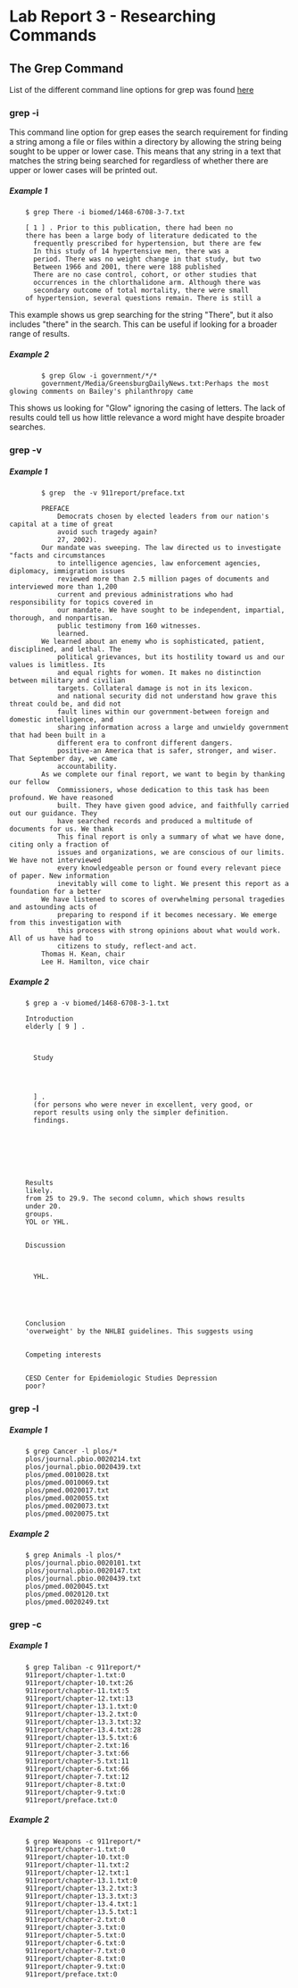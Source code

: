 # **Lab Report 3 - Researching Commands**

## The Grep Command

List of the different command line options for grep was found [here](https://en.wikibooks.org/wiki/Grep)

### grep -i

This command line option for grep eases the search requirement for finding a string among a file or files within a directory by allowing the string being sought to be upper or lower case. This means that any string in a text that matches the string being searched for regardless of whether there are upper or lower cases will be printed out. 

##### Example 1

        $ grep There -i biomed/1468-6708-3-7.txt
        
        [ 1 ] . Prior to this publication, there had been no
        there has been a large body of literature dedicated to the
          frequently prescribed for hypertension, but there are few
          In this study of 14 hypertensive men, there was a
          period. There was no weight change in that study, but two
          Between 1966 and 2001, there were 188 published
          There are no case control, cohort, or other studies that
          occurrences in the chlorthalidone arm. Although there was
          secondary outcome of total mortality, there were small
        of hypertension, several questions remain. There is still a
        
This example shows us grep searching for the string "There", but it also includes "there" in the search. This can be useful if looking for a broader range of results. 
        
##### Example 2
            
            $ grep Glow -i government/*/*
            government/Media/GreensburgDailyNews.txt:Perhaps the most glowing comments on Bailey's philanthropy came
            
This shows us looking for "Glow" ignoring the casing of letters. The lack of results could tell us how little relevance a word might have despite broader searches. 
            
### grep -v

##### Example 1


            $ grep  the -v 911report/preface.txt
            
            PREFACE
                Democrats chosen by elected leaders from our nation's capital at a time of great
                avoid such tragedy again?
                27, 2002).
            Our mandate was sweeping. The law directed us to investigate "facts and circumstances
                to intelligence agencies, law enforcement agencies, diplomacy, immigration issues
                reviewed more than 2.5 million pages of documents and interviewed more than 1,200
                current and previous administrations who had responsibility for topics covered in
                our mandate. We have sought to be independent, impartial, thorough, and nonpartisan.
                public testimony from 160 witnesses.
                learned.
            We learned about an enemy who is sophisticated, patient, disciplined, and lethal. The
                political grievances, but its hostility toward us and our values is limitless. Its
                and equal rights for women. It makes no distinction between military and civilian
                targets. Collateral damage is not in its lexicon.
                and national security did not understand how grave this threat could be, and did not
                fault lines within our government-between foreign and domestic intelligence, and
                sharing information across a large and unwieldy government that had been built in a
                different era to confront different dangers.
                positive-an America that is safer, stronger, and wiser. That September day, we came
                accountability.
            As we complete our final report, we want to begin by thanking our fellow
                Commissioners, whose dedication to this task has been profound. We have reasoned
                built. They have given good advice, and faithfully carried out our guidance. They
                have searched records and produced a multitude of documents for us. We thank
                This final report is only a summary of what we have done, citing only a fraction of
                issues and organizations, we are conscious of our limits. We have not interviewed
                every knowledgeable person or found every relevant piece of paper. New information
                inevitably will come to light. We present this report as a foundation for a better
            We have listened to scores of overwhelming personal tragedies and astounding acts of
                preparing to respond if it becomes necessary. We emerge from this investigation with
                this process with strong opinions about what would work. All of us have had to
                citizens to study, reflect-and act.
            Thomas H. Kean, chair
            Lee H. Hamilton, vice chair


##### Example 2

        $ grep a -v biomed/1468-6708-3-1.txt
        
        Introduction
        elderly [ 9 ] .


        
          Study




          ] .
          (for persons who were never in excellent, very good, or
          report results using only the simpler definition.
          findings.







        Results
        likely.
        from 25 to 29.9. The second column, which shows results
        under 20.
        groups.
        YOL or YHL.


        Discussion



          YHL.





        Conclusion
        'overweight' by the NHLBI guidelines. This suggests using


        Competing interests


        CESD Center for Epidemiologic Studies Depression
        poor?


### grep -l

##### Example 1
        
        $ grep Cancer -l plos/*
        plos/journal.pbio.0020214.txt
        plos/journal.pbio.0020439.txt
        plos/pmed.0010028.txt
        plos/pmed.0010069.txt
        plos/pmed.0020017.txt
        plos/pmed.0020055.txt
        plos/pmed.0020073.txt
        plos/pmed.0020075.txt
        
##### Example 2

        $ grep Animals -l plos/*
        plos/journal.pbio.0020101.txt
        plos/journal.pbio.0020147.txt
        plos/journal.pbio.0020439.txt
        plos/pmed.0020045.txt
        plos/pmed.0020120.txt
        plos/pmed.0020249.txt

### grep -c

##### Example 1

        $ grep Taliban -c 911report/*
        911report/chapter-1.txt:0
        911report/chapter-10.txt:26
        911report/chapter-11.txt:5
        911report/chapter-12.txt:13
        911report/chapter-13.1.txt:0
        911report/chapter-13.2.txt:0
        911report/chapter-13.3.txt:32
        911report/chapter-13.4.txt:28
        911report/chapter-13.5.txt:6
        911report/chapter-2.txt:16
        911report/chapter-3.txt:66
        911report/chapter-5.txt:11
        911report/chapter-6.txt:66
        911report/chapter-7.txt:12
        911report/chapter-8.txt:0
        911report/chapter-9.txt:0
        911report/preface.txt:0
       
##### Example 2

        $ grep Weapons -c 911report/*
        911report/chapter-1.txt:0
        911report/chapter-10.txt:0
        911report/chapter-11.txt:2
        911report/chapter-12.txt:1
        911report/chapter-13.1.txt:0
        911report/chapter-13.2.txt:3
        911report/chapter-13.3.txt:3
        911report/chapter-13.4.txt:1
        911report/chapter-13.5.txt:1
        911report/chapter-2.txt:0
        911report/chapter-3.txt:0
        911report/chapter-5.txt:0
        911report/chapter-6.txt:0
        911report/chapter-7.txt:0
        911report/chapter-8.txt:0
        911report/chapter-9.txt:0
        911report/preface.txt:0

